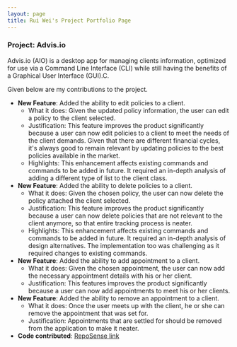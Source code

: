 ```yaml
---
layout: page
title: Rui Wei's Project Portfolio Page
---
```


### Project: Advis.io

Advis.io (AIO) is a desktop app for managing clients information, optimized for use via a Command Line Interface (CLI) while still having the benefits of a Graphical User Interface (GUI).C.

Given below are my contributions to the project.

* **New Feature**: Added the ability to edit policies to a client.
  * What it does: Given the updated policy information, the user can edit a policy to the client selected.
  * Justification: This feature improves the product significantly because a user can now edit policies to a client to meet the needs of the client demands. Given that there are different financial cycles, it's always good to remain relevant by updating policies to the best policies available in the market.
  * Highlights: This enhancement affects existing commands and commands to be added in future. It required an
    in-depth analysis of adding a different type of list to the client class.
* **New Feature**: Added the ability to delete policies to a client.
  * What it does: Given the chosen policy, the user can now delete the policy attached the client selected.
  * Justification: This feature improves the product significantly because a user can now delete policies that are not relevant to the client anymore, so that entire tracking process is neater.
  * Highlights: This enhancement affects existing commands and commands to be added in future. It required an in-depth analysis of design alternatives. The implementation too was challenging as it required changes to existing commands.
* **New Feature**: Added the ability to add appointment to a client.
  * What it does: Given the chosen appointment, the user can now add the necessary appointment details with his or her client.
  * Justification: This features improves the product significantly because a user can now add appointments to meet his or her clients.
* **New Feature**: Added the ability to remove an appointment to a client.
  * What it does: Once the user meets up with the client, he or she can remove the appointment that was set for.
  * Justification: Appointments that are settled for should be removed from the application to make it neater.
* **Code contributed**: [RepoSense link](https://nus-cs2103-ay2223s2.github.io/tp-dashboard/?search=pangrwa&breakdown=true&sort=groupTitle%20dsc&sortWithin=title&since=2023-02-17&timeframe=commit&mergegroup=&groupSelect=groupByRepos&checkedFileTypes=docs~functional-code~test-code~other)

<!--
* **Project management**:
  * Managed releases `v1.3` - `v1.5rc` (3 releases) on GitHub

* **Enhancements to existing features**:
  * Updated the GUI color scheme (Pull requests [\#33](), [\#34]())
  * Wrote additional tests for existing features to increase coverage from 88% to 92% (Pull requests [\#36](), [\#38]())

* **Documentation**:
  * User Guide:
    * Added documentation for the features `delete` and `find` [\#72]()
    * Did cosmetic tweaks to existing documentation of features `clear`, `exit`: [\#74]()
  * Developer Guide:
    * Added implementation details of the `delete` feature.

* **Community**:
  * PRs reviewed (with non-trivial review comments): [\#12](), [\#32](), [\#19](), [\#42]()
  * Contributed to forum discussions (examples: [1](), [2](), [3](), [4]())
  * Reported bugs and suggestions for other teams in the class (examples: [1](), [2](), [3]())
  * Some parts of the history feature I added was adopted by several other class mates ([1](), [2]())

* **Tools**:
  * Integrated a third party library (Natty) to the project ([\#42]())
  * Integrated a new Github plugin (CircleCI) to the team repo

* _{you can add/remove categories in the list above}_
-->